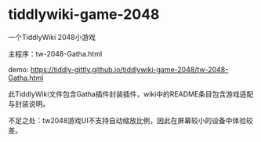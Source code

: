 # tiddlywiki-game-2048
一个TiddlyWiki 2048小游戏

主程序：tw-2048-Gatha.html

demo: https://tiddly-gittly.github.io/tiddlywiki-game-2048/tw-2048-Gatha.html

此TiddlyWiki文件包含Gatha插件封装插件，wiki中的README条目包含游戏适配与封装说明。

不足之处：tw2048游戏UI不支持自动缩放比例，因此在屏幕较小的设备中体验较差。
